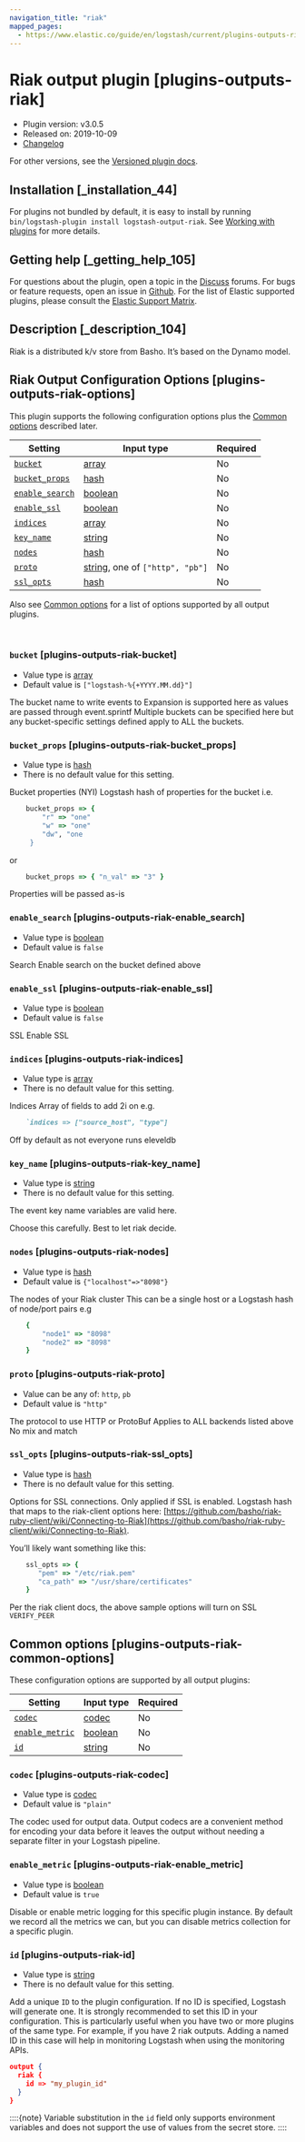 ```yaml
---
navigation_title: "riak"
mapped_pages:
  - https://www.elastic.co/guide/en/logstash/current/plugins-outputs-riak.html
---
```


# Riak output plugin [plugins-outputs-riak]


* Plugin version: v3.0.5
* Released on: 2019-10-09
* [Changelog](https://github.com/logstash-plugins/logstash-output-riak/blob/v3.0.5/CHANGELOG.md)

For other versions, see the [Versioned plugin docs](/vpr/output-riak-index.md).

## Installation [_installation_44]

For plugins not bundled by default, it is easy to install by running `bin/logstash-plugin install logstash-output-riak`. See [Working with plugins](logstash://reference/working-with-plugins.md) for more details.


## Getting help [_getting_help_105]

For questions about the plugin, open a topic in the [Discuss](http://discuss.elastic.co) forums. For bugs or feature requests, open an issue in [Github](https://github.com/logstash-plugins/logstash-output-riak). For the list of Elastic supported plugins, please consult the [Elastic Support Matrix](https://www.elastic.co/support/matrix#logstash_plugins).


## Description [_description_104]

Riak is a distributed k/v store from Basho. It’s based on the Dynamo model.


## Riak Output Configuration Options [plugins-outputs-riak-options]

This plugin supports the following configuration options plus the [Common options](plugins-outputs-riak.md#plugins-outputs-riak-common-options) described later.

| Setting | Input type | Required |
| --- | --- | --- |
| [`bucket`](plugins-outputs-riak.md#plugins-outputs-riak-bucket) | [array](introduction.md#array) | No |
| [`bucket_props`](plugins-outputs-riak.md#plugins-outputs-riak-bucket_props) | [hash](introduction.md#hash) | No |
| [`enable_search`](plugins-outputs-riak.md#plugins-outputs-riak-enable_search) | [boolean](introduction.md#boolean) | No |
| [`enable_ssl`](plugins-outputs-riak.md#plugins-outputs-riak-enable_ssl) | [boolean](introduction.md#boolean) | No |
| [`indices`](plugins-outputs-riak.md#plugins-outputs-riak-indices) | [array](introduction.md#array) | No |
| [`key_name`](plugins-outputs-riak.md#plugins-outputs-riak-key_name) | [string](introduction.md#string) | No |
| [`nodes`](plugins-outputs-riak.md#plugins-outputs-riak-nodes) | [hash](introduction.md#hash) | No |
| [`proto`](plugins-outputs-riak.md#plugins-outputs-riak-proto) | [string](introduction.md#string), one of `["http", "pb"]` | No |
| [`ssl_opts`](plugins-outputs-riak.md#plugins-outputs-riak-ssl_opts) | [hash](introduction.md#hash) | No |

Also see [Common options](plugins-outputs-riak.md#plugins-outputs-riak-common-options) for a list of options supported by all output plugins.

 

### `bucket` [plugins-outputs-riak-bucket]

* Value type is [array](introduction.md#array)
* Default value is `["logstash-%{+YYYY.MM.dd}"]`

The bucket name to write events to Expansion is supported here as values are passed through event.sprintf Multiple buckets can be specified here but any bucket-specific settings defined apply to ALL the buckets.


### `bucket_props` [plugins-outputs-riak-bucket_props]

* Value type is [hash](introduction.md#hash)
* There is no default value for this setting.

Bucket properties (NYI) Logstash hash of properties for the bucket i.e.

```ruby
    bucket_props => {
        "r" => "one"
        "w" => "one"
        "dw", "one
     }
```

or

```ruby
    bucket_props => { "n_val" => "3" }
```

Properties will be passed as-is


### `enable_search` [plugins-outputs-riak-enable_search]

* Value type is [boolean](introduction.md#boolean)
* Default value is `false`

Search Enable search on the bucket defined above


### `enable_ssl` [plugins-outputs-riak-enable_ssl]

* Value type is [boolean](introduction.md#boolean)
* Default value is `false`

SSL Enable SSL


### `indices` [plugins-outputs-riak-indices]

* Value type is [array](introduction.md#array)
* There is no default value for this setting.

Indices Array of fields to add 2i on e.g.

```ruby
    `indices => ["source_host", "type"]
```

Off by default as not everyone runs eleveldb


### `key_name` [plugins-outputs-riak-key_name]

* Value type is [string](introduction.md#string)
* There is no default value for this setting.

The event key name variables are valid here.

Choose this carefully. Best to let riak decide.


### `nodes` [plugins-outputs-riak-nodes]

* Value type is [hash](introduction.md#hash)
* Default value is `{"localhost"=>"8098"}`

The nodes of your Riak cluster This can be a single host or a Logstash hash of node/port pairs e.g

```ruby
    {
        "node1" => "8098"
        "node2" => "8098"
    }
```


### `proto` [plugins-outputs-riak-proto]

* Value can be any of: `http`, `pb`
* Default value is `"http"`

The protocol to use HTTP or ProtoBuf Applies to ALL backends listed above No mix and match


### `ssl_opts` [plugins-outputs-riak-ssl_opts]

* Value type is [hash](introduction.md#hash)
* There is no default value for this setting.

Options for SSL connections. Only applied if SSL is enabled. Logstash hash that maps to the riak-client options here: [https://github.com/basho/riak-ruby-client/wiki/Connecting-to-Riak](https://github.com/basho/riak-ruby-client/wiki/Connecting-to-Riak).

You’ll likely want something like this:

```ruby
    ssl_opts => {
       "pem" => "/etc/riak.pem"
       "ca_path" => "/usr/share/certificates"
    }
```

Per the riak client docs, the above sample options will turn on SSL `VERIFY_PEER`



## Common options [plugins-outputs-riak-common-options]

These configuration options are supported by all output plugins:

| Setting | Input type | Required |
| --- | --- | --- |
| [`codec`](plugins-outputs-riak.md#plugins-outputs-riak-codec) | [codec](logstash://reference/configuration-file-structure.md#codec) | No |
| [`enable_metric`](plugins-outputs-riak.md#plugins-outputs-riak-enable_metric) | [boolean](logstash://reference/configuration-file-structure.md#boolean) | No |
| [`id`](plugins-outputs-riak.md#plugins-outputs-riak-id) | [string](logstash://reference/configuration-file-structure.md#string) | No |

### `codec` [plugins-outputs-riak-codec]

* Value type is [codec](logstash://reference/configuration-file-structure.md#codec)
* Default value is `"plain"`

The codec used for output data. Output codecs are a convenient method for encoding your data before it leaves the output without needing a separate filter in your Logstash pipeline.


### `enable_metric` [plugins-outputs-riak-enable_metric]

* Value type is [boolean](logstash://reference/configuration-file-structure.md#boolean)
* Default value is `true`

Disable or enable metric logging for this specific plugin instance. By default we record all the metrics we can, but you can disable metrics collection for a specific plugin.


### `id` [plugins-outputs-riak-id]

* Value type is [string](logstash://reference/configuration-file-structure.md#string)
* There is no default value for this setting.

Add a unique `ID` to the plugin configuration. If no ID is specified, Logstash will generate one. It is strongly recommended to set this ID in your configuration. This is particularly useful when you have two or more plugins of the same type. For example, if you have 2 riak outputs. Adding a named ID in this case will help in monitoring Logstash when using the monitoring APIs.

```json
output {
  riak {
    id => "my_plugin_id"
  }
}
```

::::{note} 
Variable substitution in the `id` field only supports environment variables and does not support the use of values from the secret store.
::::




